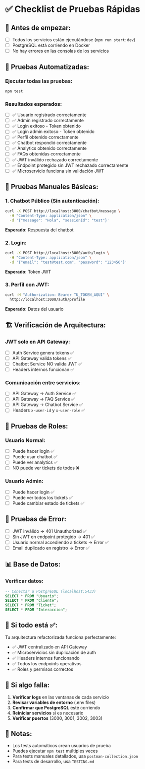 # ✅ Checklist de Pruebas Rápidas

## 🚀 **Antes de empezar:**
- [ ] Todos los servicios están ejecutándose (`npm run start:dev`)
- [ ] PostgreSQL está corriendo en Docker
- [ ] No hay errores en las consolas de los servicios

## 🧪 **Pruebas Automatizadas:**

### **Ejecutar todas las pruebas:**
```bash
npm test
```

### **Resultados esperados:**
- [ ] ✅ Usuario registrado correctamente
- [ ] ✅ Admin registrado correctamente  
- [ ] ✅ Login exitoso - Token obtenido
- [ ] ✅ Login admin exitoso - Token obtenido
- [ ] ✅ Perfil obtenido correctamente
- [ ] ✅ Chatbot respondió correctamente
- [ ] ✅ Analytics obtenido correctamente
- [ ] ✅ FAQs obtenidas correctamente
- [ ] ✅ JWT inválido rechazado correctamente
- [ ] ✅ Endpoint protegido sin JWT rechazado correctamente
- [ ] ✅ Microservicio funciona sin validación JWT

## 🔗 **Pruebas Manuales Básicas:**

### **1. Chatbot Público (Sin autenticación):**
```bash
curl -X POST http://localhost:3000/chatbot/message \
  -H "Content-Type: application/json" \
  -d '{"message": "Hola", "sessionId": "test"}'
```
**Esperado:** Respuesta del chatbot

### **2. Login:**
```bash
curl -X POST http://localhost:3000/auth/login \
  -H "Content-Type: application/json" \
  -d '{"email": "test@test.com", "password": "123456"}'
```
**Esperado:** Token JWT

### **3. Perfil con JWT:**
```bash
curl -H "Authorization: Bearer TU_TOKEN_AQUI" \
  http://localhost:3000/auth/profile
```
**Esperado:** Datos del usuario

## 🏗️ **Verificación de Arquitectura:**

### **JWT solo en API Gateway:**
- [ ] Auth Service genera tokens ✅
- [ ] API Gateway valida tokens ✅  
- [ ] Chatbot Service NO valida JWT ✅
- [ ] Headers internos funcionan ✅

### **Comunicación entre servicios:**
- [ ] API Gateway → Auth Service ✅
- [ ] API Gateway → FAQ Service ✅
- [ ] API Gateway → Chatbot Service ✅
- [ ] Headers `x-user-id` y `x-user-role` ✅

## 🎯 **Pruebas de Roles:**

### **Usuario Normal:**
- [ ] Puede hacer login ✅
- [ ] Puede usar chatbot ✅
- [ ] Puede ver analytics ✅
- [ ] NO puede ver tickets de todos ❌

### **Usuario Admin:**
- [ ] Puede hacer login ✅
- [ ] Puede ver todos los tickets ✅
- [ ] Puede cambiar estado de tickets ✅

## 🚨 **Pruebas de Error:**

- [ ] JWT inválido → 401 Unauthorized ✅
- [ ] Sin JWT en endpoint protegido → 401 ✅
- [ ] Usuario normal accediendo a tickets → Error ✅
- [ ] Email duplicado en registro → Error ✅

## 📊 **Base de Datos:**

### **Verificar datos:**
```sql
-- Conectar a PostgreSQL (localhost:5433)
SELECT * FROM "Usuario";
SELECT * FROM "Cliente"; 
SELECT * FROM "Ticket";
SELECT * FROM "Interaccion";
```

## 🎉 **Si todo está ✅:**

Tu arquitectura refactorizada funciona perfectamente:
- ✅ JWT centralizado en API Gateway
- ✅ Microservicios sin duplicación de auth
- ✅ Headers internos funcionando
- ✅ Todos los endpoints operativos
- ✅ Roles y permisos correctos

## 🔧 **Si algo falla:**

1. **Verificar logs** en las ventanas de cada servicio
2. **Revisar variables de entorno** (.env files)
3. **Confirmar que PostgreSQL** esté corriendo
4. **Reiniciar servicios** si es necesario
5. **Verificar puertos** (3000, 3001, 3002, 3003)

## 📝 **Notas:**

- Los tests automáticos crean usuarios de prueba
- Puedes ejecutar `npm test` múltiples veces
- Para tests manuales detallados, usa `postman-collection.json`
- Para tests de desarrollo, usa `TESTING.md`
